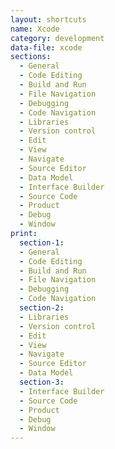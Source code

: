 ```yaml
---
layout: shortcuts
name: Xcode
category: development
data-file: xcode
sections:
  - General
  - Code Editing
  - Build and Run
  - File Navigation
  - Debugging
  - Code Navigation
  - Libraries
  - Version control
  - Edit
  - View
  - Navigate
  - Source Editor
  - Data Model
  - Interface Builder
  - Source Code
  - Product
  - Debug
  - Window
print:
  section-1:
  - General
  - Code Editing
  - Build and Run
  - File Navigation
  - Debugging
  - Code Navigation
  section-2:
  - Libraries
  - Version control
  - Edit
  - View
  - Navigate
  - Source Editor
  - Data Model
  section-3:
  - Interface Builder
  - Source Code
  - Product
  - Debug
  - Window
---
```

